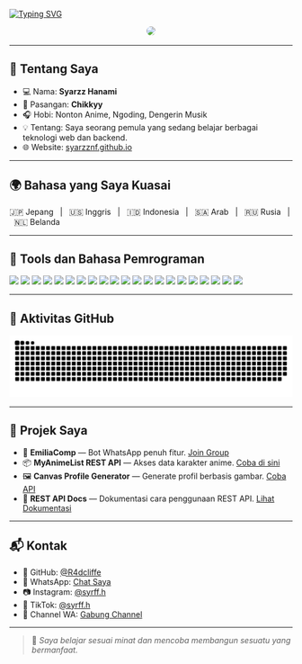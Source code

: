 [![Typing SVG](https://readme-typing-svg.herokuapp.com?color=FF0000&lines=Halo,+Selamat+Datang+di+Profil+GitHub+Saya!;Saya+Adalah+Seorang+Programmer+Pemula+)](https://github.com/R4dcliffe)

<p align="center">
  <img src="https://files.catbox.moe/8kxse7.jpg" width="500" style="border-radius: 16px;" />
</p>

---

## 💫 Tentang Saya
- 💻 Nama: **Syarzz Hanami**
- 💖 Pasangan: **Chikkyy**
- 🎧 Hobi: Nonton Anime, Ngoding, Dengerin Musik
- 💡 Tentang: Saya seorang pemula yang sedang belajar berbagai teknologi web dan backend.
- 🌐 Website: [syarzznf.github.io](https://syarzznf.github.io/Website/index.html)

---

## 🌍 Bahasa yang Saya Kuasai

<p align="left">
🇯🇵 Jepang &nbsp; | &nbsp; 🇺🇸 Inggris &nbsp; | &nbsp; 🇮🇩 Indonesia &nbsp; | &nbsp; 🇸🇦 Arab &nbsp; | &nbsp; 🇷🇺 Rusia &nbsp; | &nbsp; 🇳🇱 Belanda  
</p>

---


## 🧰 Tools dan Bahasa Pemrograman

<p align="left">
  <img src="https://img.shields.io/badge/JavaScript-F7DF1E?style=flat&logo=javascript&logoColor=black"/>
  <img src="https://img.shields.io/badge/TypeScript-007ACC?style=flat&logo=typescript&logoColor=white"/>
  <img src="https://img.shields.io/badge/Python-3776AB?style=flat&logo=python&logoColor=white"/>
  <img src="https://img.shields.io/badge/Java-ED8B00?style=flat&logo=java&logoColor=white"/>
  <img src="https://img.shields.io/badge/Go-00ADD8?style=flat&logo=go&logoColor=white"/>
  <img src="https://img.shields.io/badge/Node.js-339933?style=flat&logo=node.js&logoColor=white"/>
  <img src="https://img.shields.io/badge/Express.js-000000?style=flat&logo=express&logoColor=white"/>
  <img src="https://img.shields.io/badge/HTML5-E34F26?style=flat&logo=html5&logoColor=white"/>
  <img src="https://img.shields.io/badge/CSS3-1572B6?style=flat&logo=css3&logoColor=white"/>
  <img src="https://img.shields.io/badge/TailwindCSS-38B2AC?style=flat&logo=tailwind-css&logoColor=white"/>
  <img src="https://img.shields.io/badge/MongoDB-4EA94B?style=flat&logo=mongodb&logoColor=white"/>
  <img src="https://img.shields.io/badge/MySQL-4479A1?style=flat&logo=mysql&logoColor=white"/>
  <img src="https://img.shields.io/badge/PHP-777BB4?style=flat&logo=php&logoColor=white"/>
  <img src="https://img.shields.io/badge/Git-F05032?style=flat&logo=git&logoColor=white"/>
  <img src="https://img.shields.io/badge/GitHub-181717?style=flat&logo=github&logoColor=white"/>
  <img src="https://img.shields.io/badge/Linux-FCC624?style=flat&logo=linux&logoColor=black"/>
  <img src="https://img.shields.io/badge/Termux-000000?style=flat&logo=termux&logoColor=white"/>
  <img src="https://img.shields.io/badge/NPM-CB3837?style=flat&logo=npm&logoColor=white"/>
  <img src="https://img.shields.io/badge/VSCode-007ACC?style=flat&logo=visual-studio-code&logoColor=white"/>
  <img src="https://img.shields.io/badge/Acode-0078D4?style=flat&logo=android&logoColor=white"/>
  <img src="https://img.shields.io/badge/Canvas.js-0078D4?style=flat&logo=canvas&logoColor=white"/>
</p>

---

## 🐍 Aktivitas GitHub
<p align="center">
  <img src="https://github.com/Platane/snk/raw/output/github-contribution-grid-snake.svg" />
</p>

---

## 🚀 Projek Saya
- 🔧 **EmiliaComp** — Bot WhatsApp penuh fitur. [Join Group](https://chat.whatsapp.com/LQqNid7OaSf9Za9LzMUnvG)  
- 📦 **MyAnimeList REST API** — Akses data karakter anime. [Coba di sini](https://guracomp.vercel.app/api/mal/)  
- 🖼️ **Canvas Profile Generator** — Generate profil berbasis gambar. [Coba API](https://guracomp.vercel.app/api/cancas/profile)  
- 📘 **REST API Docs** — Dokumentasi cara penggunaan REST API. [Lihat Dokumentasi](https://guracomp.vercel.app/)

---

## 📬 Kontak
- 📍 GitHub: [@R4dcliffe](https://github.com/R4dcliffe)
- 💬 WhatsApp: [Chat Saya](https://wa.me/79828972773)
- 📷 Instagram: [@syrff.h](https://www.instagram.com/syrff.h)
- 🎵 TikTok: [@syrff.h](https://tiktok.com/@syrff.h)
- 📢 Channel WA: [Gabung Channel](https://whatsapp.com/channel/0029VaiZWDR1nozBLLhlUL1y)

---

> 🎯 *Saya belajar sesuai minat dan mencoba membangun sesuatu yang bermanfaat.*